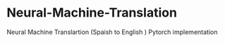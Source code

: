 # Neural-Machine-Translation
Neural Machine Translartion (Spaish to English ) Pytorch implementation
